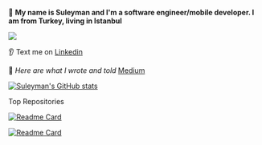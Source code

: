 :raising_hand: **My name is Suleyman and I'm a software engineer/mobile developer. I am from Turkey, living in Istanbul** 

![](https://img.shields.io/badge/Code-Kotlin-informational?style=flat&logo=<LOGO_NAME>&logoColor=black&color=yellow)

:ear: Text me on [Linkedin](https://www.linkedin.com/in/basaransuleyman/) 

:gem: *Here are what I wrote and told* [Medium](https://basaransuleyman.medium.com/)

[![Suleyman's GitHub stats](https://github-readme-stats.vercel.app/api?username=basaransuleyman&theme=shadow_red&show_icons=true)](https://github.com/basaransuleyman/github-readme-stats)

Top Repositories

[![Readme Card](https://github-readme-stats.vercel.app/api/pin/?username=basaransuleyman&repo=Multi-Module-Clean-Architecture-Android-Kotlin&theme=holi)](https://github.com/basaransuleyman/Multi-Module-Clean-Architecture-Android-Kotlin)

[![Readme Card](https://github-readme-stats.vercel.app/api/pin/?username=basaransuleyman&repo=Compose-FeatureBase-Multi-Module-Clean-Hexagonal-Architecture-Android-Kotlin&theme=neon)](https://github.com/basaransuleyman/Compose-FeatureBase-Multi-Module-Clean-Hexagonal-Architecture-Android-Kotlin)
